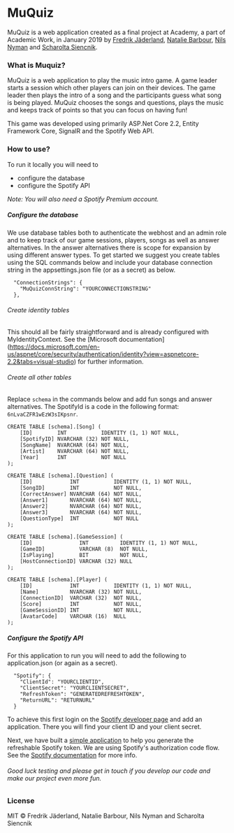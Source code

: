 # MuQuiz

MuQuiz is a web application created as a final project at Academy, a part of Academic Work, 
in January 2019 by [Fredrik Jäderland](https://github.com/Freddeeeee), [Natalie Barbour](https://github.com/natalie-barbour), [Nils Nyman](https://github.com/nilnym) and [Scharolta Siencnik](https://github.com/scharolta).

### What is Muquiz?
MuQuiz is a web application to play the music intro game. 
A game leader starts a session which other players can join on their devices. 
The game leader then plays the intro of a song and the participants guess what song is being played.
MuQuiz chooses the songs and questions, plays the music and
keeps track of points so that you can focus on having fun!

This game was developed using primarily ASP.Net Core 2.2, Entity Framework Core, SignalR and the Spotify Web API. 

### How to use?
To run it locally you will need to
- configure the database
- configure the Spotify API

*Note: You will also need a Spotify Premium account.*

##### Configure the database
We use database tables both to authenticate the webhost and an admin role and
to keep track of our game sessions, players, songs as well as answer alternatives.
In the answer alternatives there is scope for expansion by using different answer types. To get started we suggest you create tables using 
the SQL commands below and include your database connection string in the appsettings.json file (or as a secret) as below.

```
  "ConnectionStrings": {
    "MuQuizConnString": "YOURCONNECTIONSTRING"
  },
```

###### Create identity tables
This should all be fairly straightforward and is already configured with MyIdentityContext. See the [Microsoft documentation] (https://docs.microsoft.com/en-us/aspnet/core/security/authentication/identity?view=aspnetcore-2.2&tabs=visual-studio) for further information.

###### Create all other tables
Replace `schema` in the commands below and add fun songs and answer alternatives. The SpotifyId is a code in the following format: `6nLvaCZFR1wEzW3sIKpsnr`.
 
```
CREATE TABLE [schema].[Song] (
    [ID]        INT           IDENTITY (1, 1) NOT NULL,
    [SpotifyID] NVARCHAR (32) NOT NULL,
    [SongName]  NVARCHAR (64) NOT NULL,
    [Artist]    NVARCHAR (64) NOT NULL,
    [Year]      INT           NOT NULL
);

CREATE TABLE [schema].[Question] (
    [ID]            INT           IDENTITY (1, 1) NOT NULL,
    [SongID]        INT           NOT NULL,
    [CorrectAnswer] NVARCHAR (64) NOT NULL,
    [Answer1]       NVARCHAR (64) NOT NULL,
    [Answer2]       NVARCHAR (64) NOT NULL,
    [Answer3]       NVARCHAR (64) NOT NULL,
    [QuestionType]  INT           NOT NULL
);

CREATE TABLE [schema].[GameSession] (
    [ID]               INT          IDENTITY (1, 1) NOT NULL,
    [GameID]           VARCHAR (8)  NOT NULL,
    [IsPlaying]        BIT          NOT NULL,
    [HostConnectionID] VARCHAR (32) NULL
);

CREATE TABLE [schema].[Player] (
    [ID]            INT           IDENTITY (1, 1) NOT NULL,
    [Name]          NVARCHAR (32) NOT NULL,
    [ConnectionID]  VARCHAR (32)  NOT NULL,
    [Score]         INT           NOT NULL,
    [GameSessionID] INT           NOT NULL,
    [AvatarCode]    VARCHAR (16)  NULL
);
```

##### Configure the Spotify API
For this application to run you will need to add the following to application.json (or again as a secret).

```
  "Spotify": {
    "ClientId": "YOURCLIENTID",
    "ClientSecret": "YOURCLIENTSECRET",
    "RefreshToken": "GENERATEDREFRESHTOKEN",
    "ReturnURL": "RETURNURL"
  }
```

To achieve this first login on the [Spotify developer page](https://developer.spotify.com/dashboard/) and add an application. There you will find your client ID and your client secret.

Next, we have built a [simple application](https://github.com/nilnym/SpotifyAuthCode) to help you generate the refreshable Spotify token. We are using Spotify's authorization code flow. See the [Spotify documentation](https://developer.spotify.com/documentation/general/guides/authorization-guide/#authorization-code-flow) for more info.

###### Good luck testing and please get in touch if you develop our code and make our project even more fun.

### License
MIT © Fredrik Jäderland, Natalie Barbour, Nils Nyman and Scharolta Siencnik
